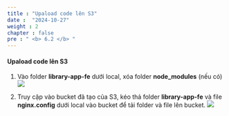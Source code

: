 ```yaml
---
title : "Upaload code lên S3"
date :  "2024-10-27" 
weight : 2
chapter : false
pre : " <b> 6.2 </b> "
---
```


#### Upaload code lên S3
1. Vào folder **library-app-fe** dưới local, xóa folder **node_modules** (nếu có)
![](/workshop01-AWS-FCJ-2025/images/6-2/01.png?width=50pc)

2. Truy cập vào bucket đã tạo của S3, kéo thả folder **library-app-fe** và file **nginx.config** dưới local vào bucket để tải folder và file lên bucket.
![](/workshop01-AWS-FCJ-2025/images/6-2/02.png?width=50pc)


